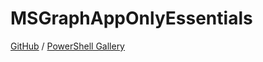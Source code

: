 # MSGraphAppOnlyEssentials

[GitHub](https://github.com/JeremyTBradshaw/MSGraphAppOnlyEssentials) / [PowerShell Gallery](https://www.powershellgallery.com/packages/MSGraphAppOnlyEssentials)
